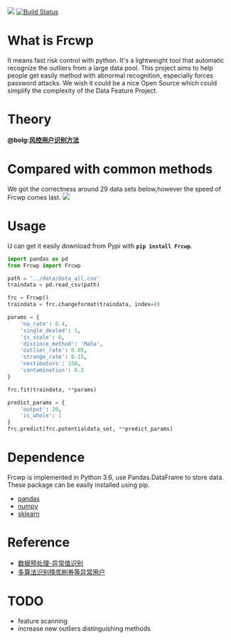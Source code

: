 ![](https://img.shields.io/badge/license-MIT-000000.svg)
[![Build Status](https://travis-ci.org/sladesha/Frcwp.svg?branch=master)](https://travis-ci.org/sladesha/Frcwp)
# What is Frcwp
It means fast risk control with python.
It's a lightweight tool that automatic recognize the outliers from a large data pool. 
This project aims to help people get easily method with abnormal recognition, especially forces password attacks.
We wish it could be a nice Open Source which could simplify the complexity of the Data Feature Project.  

# Theory
**@bolg:[风控用户识别方法](http://shataowei.com/2017/12/09/风控用户识别方法/)**

# Compared with common methods
We got the correctness around 29 data sets below,however the speed of Frcwp comes last. 
![](http://upload-images.jianshu.io/upload_images/1129359-90b9e7933f787fd4.jpg?imageMogr2/auto-orient/strip%7CimageView2/2/w/1240)

# Usage
U can get it easily download from Pypi with **`pip install Frcwp`**.

```python
import pandas as pd
from Frcwp import Frcwp

path = '../data/data_all.csv'
traindata = pd.read_csv(path)

frc = Frcwp()
traindata = frc.changeformat(traindata, index=0)

params = {
    'na_rate': 0.4,
    'single_dealed': 1,
    'is_scale': 0,
    'distince_method': 'Maha',
    'outlier_rate': 0.05,
    'strange_rate': 0.15,
    'nestimators': 150,
    'contamination': 0.2
}

frc.fit(traindata, **params)

predict_params = {
    'output': 20,
    'is_whole': 1
}
frc.predict(frc.potentialdata_set, **predict_params)
```

# Dependence
Frcwp is implemented in Python 3.6, use Pandas.DataFrame to store data. These package can be easily installed using pip.
- [pandas](https://github.com/pandas-dev/pandas)
- [numpy](https://github.com/numpy/numpy)
- [sklearn](http://scikit-learn.org/stable/documentation.html)

# Reference
- [数据预处理-异常值识别](http://shataowei.com/2017/08/09/数据预处理-异常值识别/)
- [多算法识别撞库刷券等异常用户](http://shataowei.com/2017/12/01/多算法识别撞库刷券等异常用户/)

# TODO
- feature scanning
- increase new outliers distinguishing methods
